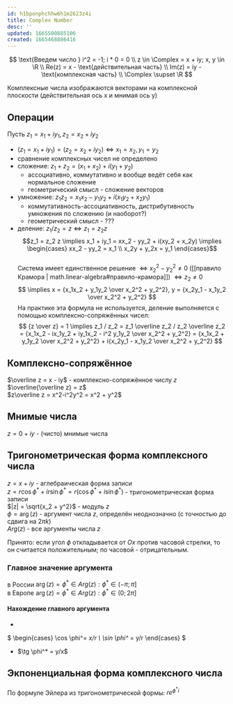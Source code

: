 ```yaml
---
id: h1bponphchhw6h1m2623z4i
title: Complex Number
desc: ''
updated: 1665500885106
created: 1665468886416
---
```


$$
\text{Введем число } i^2 = -1; i * 0 = 0 \\
z \in \Complex = x + iy; x, y \in \R \\
Re(z) = x - \text{действительная часть} \\
Im(z) = iy - \text{комплексная часть} \\
\Complex \supset \R
$$

Комплексные числа изображаются векторами на комплексной плоскости (действительная ось x и мнимая ось y)

## Операции

Пусть $z_1 = x_1 + iy_1, z_2 = x_2 + iy_2$

* $(z_1 = x_1 + iy_1) = (z_2 = x_2 + iy_2) \iff x_1 = x_2, y_1 = y_2$
* сравнение комплексных чисел не определено
* сложение: $z_1 + z_2 = (x_1 + x_2) + i(y_1 + y_2)$
  * ассоциативно, коммутативно и вообще ведёт себя как нормальное сложение
  * геометрический смысл - сложение векторов
* умножение: $z_1 z_2 = x_1x_2 - y_1y_2 + i(x_1y_2+x_2y_1)$
  * коммутативность-ассоциативность, дистрибутивность умножения по сложению (и наоборот?)
  * геометрический смысл - ???
* деление: $z_1 / z_2 = z \iff z_1 = z_2 z$
  $$z_1 = z_2 z \implies x_1 + iy_1 = xx_2 - yy_2 + i(xy_2 + x_2y) \implies \begin{cases}
  xx_2 - yy_2 = x_1 \\
  x_2y + y_2x = y_1
  \end{cases}$$  
  Система имеет единственное решение $\iff x_2^2-y_2^2 \neq 0$ ([[правило Крамора | math.linear-algebra#правило-крамора]]) $\iff z_2 \neq 0$  
  $$
  \implies x = {x_1x_2 + y_1y_2 \over x_2^2 + y_2^2},
  y = {x_2y_1 - x_1y_2 \over x_2^2 + y_2^2}
  $$
  На практике эта формула не используется, деление выполняется с помощью комплексно-сопряжённых чисел:
  $$
  {z \over z} = 1 \implies z_1 / z_2 = z_1 \overline z_2 / z_2 \overline z_2 = {x_1x_2 - ix_1y_2 + iy_1x_2 - i^2 y_1y_2 \over x_2^2 + y_2^2} = {x_1x_2 + y_1y_2 \over x_2^2 + y_2^2} + i{x_2y_1 - x_1y_2 \over x_2^2 + y_2^2}
  $$

## Комплексно-сопряжённое

$\overline z = x - iy$ - комплексно-сопряжённое числу $z$  
$\overline{\overline z} = z$  
$z\overline z = x^2-i^2y^2 = x^2 + y^2$

## Мнимые числа

$z = 0 + iy$ - (чисто) мнимые числа

## Тригонометрическая форма комплексного числа

$z = x + iy$ - аглебраическая форма записи  
$z = r \cos \phi^*+ ir \sin \phi^* = r(\cos \phi^*+ i \sin \phi^*)$ - тригонометрическая форма записи  
$|z| = \sqrt{x_2 + y^2}$ - модуль $z$  
$\phi = \arg(z)$ - аргумент числа $z$, определён неоднозначно (с точностью до сдвига на $2\pi k$)  
$Arg(z)$ - все аргументы числа $z$

Принято: если угол $\phi$ откладывается от $Ox$ против часовой стрелки, то он считается положительным; по часовой - отрицательным.

### Главное значение аргумента

в России $\arg(z) = \phi^*\in Arg(z) : \phi^* \in (-\pi; \pi]$  
в Европе $\arg(z) = \phi^*\in Arg(z) : \phi^* \in (0; 2\pi]$

#### Нахождение главного аргумента

*

$
\begin{cases}
\cos \phi^*= x/r \\
\sin \phi^* = y/r
\end{cases}
$

* $\tg \phi^* = y/x$

## Экпоненциальная форма комплексного числа

По формуле Эйлера из тригонометрической формы: $re^{\phi^*i}$
